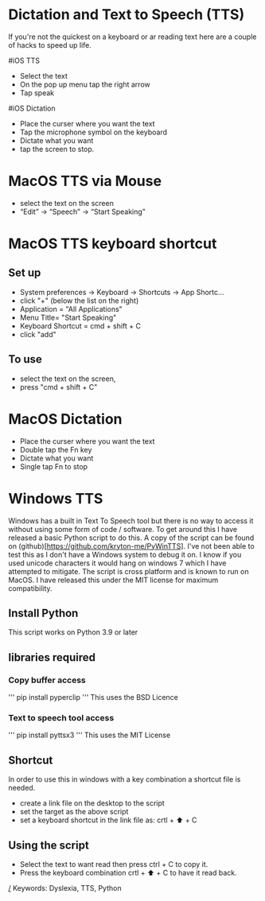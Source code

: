 Dictation and Text to Speech (TTS)
===
If you're not the quickest on a keyboard or ar reading text here are a couple of hacks to speed up life.

#iOS TTS
* Select the text
* On the pop up menu tap the right arrow
* Tap speak

#iOS Dictation
* Place the curser where you want the text
* Tap the microphone symbol on the keyboard
* Dictate what you want
* tap the screen to stop.

# MacOS TTS via Mouse
* select the text on the screen
* “Edit” -> “Speech” -> “Start Speaking”

# MacOS TTS keyboard shortcut

## Set up
* System preferences -> Keyboard -> Shortcuts -> App Shortc...
* click "+" (below the list on the right)
* Application = "All Applications"
* Menu Title= "Start Speaking"
* Keyboard Shortcut = cmd + shift + C
* click "add"

## To use
* select the text on the screen, 
* press "cmd + shift + C"

# MacOS Dictation
* Place the curser where you want the text
* Double tap the Fn key
* Dictate what you want
* Single tap Fn to stop

# Windows TTS
Windows has a built in Text To Speech tool but there is no way to access it without using some form of code / software. To get around this I have released a basic Python script to do this. A copy of the script can be found on (github)[https://github.com/kryton-me/PyWinTTS]. I've not been able to test this as I don't have a Windows system to debug it on. I know if you used unicode characters it would hang on windows 7 which I have attempted to mitigate. The script is cross platform and is known to run on MacOS. I have released this under the MIT license for maximum compatibility.

## Install Python
This script works on Python 3.9 or later

## libraries required
### Copy buffer access
'''
pip install pyperclip
'''
This uses the BSD Licence

### Text to speech tool access
'''
pip install pyttsx3
'''
This uses the MIT License

## Shortcut
In order to use this in windows with a key combination a shortcut file is needed. 
* create a link file on the desktop to the script
* set the target as the above script
* set a keyboard shortcut in the link file as: crtl + ⬆️ + C

## Using the script
* Select the text to want read then press ctrl + C to copy it.
* Press the keyboard combination crtl + ⬆️ + C to have it read back.

[/](/)
Keywords: Dyslexia, TTS, Python